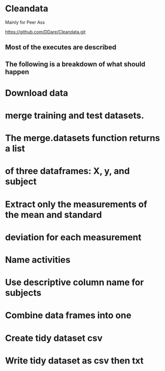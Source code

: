 Cleandata
=========

Mainly for Peer Ass

https://github.com/DDare/Cleandata.git


## Most of the executes are described
## The following is a breakdown of what should happen

# Download data
# merge training and test datasets. 
# The merge.datasets function returns a list
# of three dataframes: X, y, and subject
# Extract only the measurements of the mean and standard 
# deviation for each measurement
# Name activities
# Use descriptive column name for subjects
# Combine data frames into one
# Create tidy dataset csv
# Write tidy dataset as csv then txt
